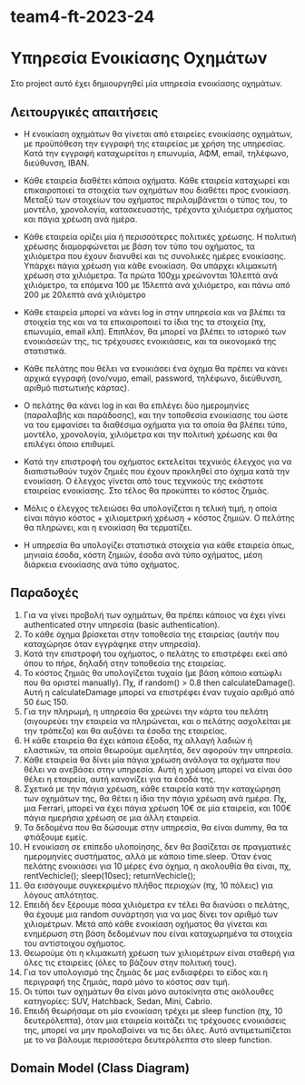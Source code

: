 # team4-ft-2023-24

# Υπηρεσία Ενοικίασης Οχημάτων

Στο project αυτό έχει δημιουργηθεί μία υπηρεσία ενοικίασης οχημάτων.

## Λειτουργικές απαιτήσεις

- Η ενοικίαση οχημάτων θα γίνεται από εταιρείες ενοικίασης οχημάτων, με προϋπόθεση την εγγραφή της εταιρείας με χρήση της υπηρεσίας. Κατά την εγγραφή καταχωρείται η επωνυμία, ΑΦΜ, email, τηλέφωνο, διεύθυνση, IBAN.

- Κάθε εταιρεία διαθέτει κάποια οχήματα. Κάθε εταιρεία καταχωρεί και επικαιροποιεί τα στοιχεία των οχημάτων που διαθέτει προς ενοικίαση. Μεταξύ των στοιχείων του οχήματος περιλαμβάνεται ο τύπος του, το μοντέλο, χρονολογία,  κατασκευαστής, τρέχοντα χιλιόμετρα οχήματος και πάγια χρέωση ανά ημέρα.

- Κάθε εταιρεία ορίζει μία ή περισσότερες πολιτικές χρέωσης. Η πολιτική χρέωσης διαμορφώνεται με βάση τον τύπο του οχήματος, τα χιλιόμετρα που έχουν διανυθεί και τις συνολικές ημέρες ενοικίασης. Υπάρχει πάγια χρέωση για κάθε ενοικίαση. Θα υπάρχει κλιμακωτή χρέωση στα χιλιόμετρα. Τα πρώτα 100χμ χρεώνονται 10λεπτά ανά χιλιόμετρο, τα επόμενα 100 με 15λεπτά ανά χιλιόμετρο, και πάνω από 200 με 20λεπτά ανά χιλιόμετρο

- Κάθε εταιρεία μπορεί να κάνει log in στην υπηρεσία και να βλέπει τα στοιχεία της και να τα επικαιροποιεί τα ίδια της τα στοιχεία (πχ, επωνυμία, email κλπ). Επιπλέον, θα μπορεί να βλέπει το ιστορικό των ενοικιάσεών της, τις τρέχουσες ενοικιάσεις, και τα οικονομικά της στατιστικά.

- Κάθε πελάτης που θέλει να ενοικιάσει ένα όχημα θα πρέπει να κάνει αρχικά εγγραφή (ονο/νυμο, email, password, τηλέφωνο, διεύθυνση, αριθμό πιστωτικής κάρτας).

- Ο πελάτης θα κάνει log in και θα επιλέγει δύο ημερομηνίες (παραλαβής και παράδοσης), και την τοποθεσία ενοικίασης του ώστε να του εμφανίσει τα διαθέσιμα οχήματα για τα οποία θα βλέπει τύπο, μοντέλο, χρονολογία, χιλιόμετρα και την πολιτική χρέωσης και θα επιλέγει όποιο επιθυμεί.

- Κατά την επιστροφή του οχήματος εκτελείται τεχνικός έλεγχος για να διαπιστωθούν τυχόν ζημιές που έχουν προκληθεί στο όχημα κατά την ενοικίαση. Ο έλεγχος γίνεται από τους τεχνικούς της εκάστοτε εταιρείας ενοικίασης. Στο τέλος θα προκύπτει το κόστος ζημιάς.

- Μόλις ο έλεγχος τελειώσει θα υπολογίζεται η τελική τιμή, η οποία είναι πάγιο κόστος + χιλιομετρική χρέωση + κόστος ζημιών. Ο πελάτης θα πληρώνει, και η ενοικίαση θα τερματίζει.

- Η υπηρεσία θα υπολογίζει στατιστικά στοιχεία για κάθε εταιρεία όπως, μηνιαία έσοδα, κόστη ζημιών, έσοδα ανά τύπο οχήματος, μέση διάρκεια ενοικίασης ανά τύπο οχήματος.


## Παραδοχές

1.	Για να γίνει προβολή των οχημάτων, θα πρέπει κάποιος να έχει γίνει authenticated στην υπηρεσία (basic authentication).
2.	Το κάθε όχημα βρίσκεται στην τοποθεσία της εταιρείας (αυτήν που καταχώρησε όταν εγγράφηκε στην υπηρεσία).
3.	Κατά την επιστροφή του οχήματος, ο πελάτης το επιστρέφει εκεί από όπου το πήρε, δηλαδή στην τοποθεσία της εταιρείας.
4.	Το κόστος ζημιάς θα υπολογίζεται τυχαία (με βάση κάποιο κατώφλι που θα οριστεί manually). Πχ, if random() > 0.8 then calculateDamage(). Αυτή η calculateDamage μπορεί να επιστρέφει έναν τυχαίο αριθμό από 50 έως 150.
5.	Για την πληρωμή, η υπηρεσία θα χρεώνει την κάρτα του πελάτη (σιγουρεύει την εταιρεία να πληρώνεται, και ο πελάτης ασχολείται με την τράπεζα) και θα αυξάνει τα έσοδα της εταιρείας.
6.	Η κάθε εταιρεία θα έχει κάποια έξοδα, πχ αλλαγή λαδιών ή ελαστικών, τα οποία θεωρούμε αμελητέα, δεν αφορούν την υπηρεσία.
7.	Κάθε εταιρεία θα δίνει μία πάγια χρέωση ανάλογα τα οχήματα που θέλει να ανεβάσει στην υπηρεσία. Αυτή η χρέωση μπορεί να είναι όσο θέλει η εταιρεία, αυτή κανονίζει για τα έσοδά της.
8.	Σχετικά με την πάγια χρέωση, κάθε εταιρεία κατά την καταχώρηση των οχημάτων της, θα θέτει η ίδια την πάγια χρέωση ανά ημέρα. Πχ, μια Ferrari, μπορεί να έχει πάγια χρέωση 10€ σε μία εταιρεία, και 100€ πάγια ημερήσια χρέωση σε μια άλλη εταιρεία.
9.	Τα δεδομένα που θα δώσουμε στην υπηρεσία, θα είναι dummy, θα τα φτιάξουμε εμείς.
10.	Η ενοικίαση σε επίπεδο υλοποίησης, δεν θα βασίζεται σε πραγματικές ημερομηνίες συστήματος, αλλά με κάποιο time.sleep. Όταν ένας πελάτης ενοικιάσει για 10 μέρες ένα όχημα, η ακολουθία θα είναι, πχ, rentVechicle(); sleep(10sec); returnVechicle();
11.	Θα εισάγουμε συγκεκριμένο πλήθος περιοχών (πχ, 10 πόλεις) για λόγους απλότητας.
12.	Επειδή δεν ξέρουμε πόσα χιλιόμετρα εν τέλει θα διανύσει ο πελάτης, θα έχουμε μια random συνάρτηση για να μας δίνει τον αριθμό των χιλιομέτρων. Μετά από κάθε ενοικίαση οχήματος θα γίνεται και ενημέρωση στη βάση δεδομένων που είναι καταχωρημένα τα στοιχεία του αντίστοιχου οχήματος.
13.	Θεωρούμε ότι η κλιμακωτή χρέωση των χιλιομέτρων είναι σταθερή για όλες τις εταιρείες (όλες το βάζουν στην πολιτική τους).
14. Για τον υπολογισμό της ζημιάς δε μας ενδιαφέρει το είδος και η περιγραφή της ζημιάς, παρά μόνο το κόστος σαν τιμή.
15. Οι τύποι των οχημάτων θα είναι μόνο αυτοκίνητα στις ακόλουθες κατηγορίες: SUV, Hatchback, Sedan, Mini, Cabrio.
16. Επειδή θεωρήσαμε οτι μία ενοικίαση τρέχει με sleep function (πχ, 10 δευτερόλεπτα), όταν μια εταιρεία κοιτάζει τις τρέχουσες ενοικιάσεις της, μπορεί να μην προλαβαίνει να τις δει όλες. Αυτό αντιμετωπίζεται με το να βάλουμε περισσότερα δευτερόλεπτα στο sleep function.


## Domain Model (Class Diagram)

